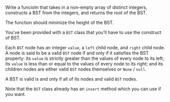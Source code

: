 Write a funciotn that takes in a non-empty array of distinct integers, constructs a BST from the integers, and returns the root of the BST. 

The function should minimize the height of the BST. 

You've been provided with a `BST` class that you'll have to use the construct of BST. 

Each `BST` node has an integer `value`, a `left` child node, and `right` child node. A node is said to be a valid `BST` node if and only if it satisfies the BST property: its `value` is strictly greater than the values of every node to its left; its `value` is less than or equal to the values of every node to its right; and its children nodes are either valid `BST` nodes themselves or `None` / `null`.

A BST is valid is and only if all of its nodes and valid `BST` nodes.

Note that the `BST` class already has an `insert` method which you can use if you want. 